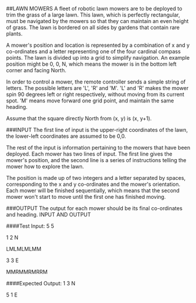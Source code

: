 ##LAWN MOWERS
A fleet of robotic lawn mowers are to be deployed to trim the grass of a large lawn. This lawn, which is perfectly rectangular, must be navigated by the mowers so that they can maintain an even height of grass. The lawn is bordered on all sides by gardens that contain rare plants.

A mower's position and location is represented by a combination of x and y co-ordinates and a letter representing one of the four cardinal compass points. The lawn is divided up into a grid to simplify navigation. An example position might be 0, 0, N, which means the mower is in the bottom left corner and facing North.

In order to control a mower, the remote controller sends a simple string of letters. The possible letters are 'L', 'R' and 'M'. 'L' and 'R' makes the mower spin 90 degrees left or right respectively, without moving from its current spot. 'M' means move forward one grid point, and maintain the same heading.

Assume that the square directly North from (x, y) is (x, y+1).

###INPUT
The first line of input is the upper-right coordinates of the lawn, the lower-left coordinates are assumed to be 0,0.

The rest of the input is information pertaining to the mowers that have been deployed. Each mower has two lines of input. The first line gives the mower's position, and the second line is a series of instructions telling the mower how to explore the lawn.

The position is made up of two integers and a letter separated by spaces, corresponding to the x and y co-ordinates and the mower's orientation.
Each mower will be finished sequentially, which means that the second mower won't start to move until the first one has finished moving.

###OUTPUT
The output for each mower should be its final co-ordinates and heading.
INPUT AND OUTPUT

####Test Input:
5 5

1 2 N

LMLMLMLMM

3 3 E

MMRMMRMRRM

####Expected Output:
1 3 N

5 1 E
